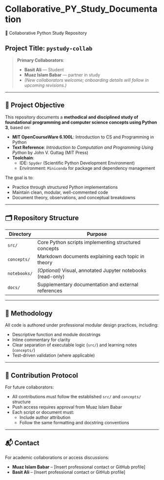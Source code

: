 # Collaborative_PY_Study_Documentation
 🧠 Collaborative Python Study Repository

## Project Title: `pystudy-collab`

> **Primary Collaborators**:  
> - **Basit Ali** — Student
> - **Muaz Islam Babar** — partner in study 
> - *(New collaborators welcome; onboarding details will follow in upcoming revisions.)*

---

## 🎯 Project Objective

This repository documents a **methodical and disciplined study of foundational programming and computer science concepts using Python 3**, based on:

- **MIT OpenCourseWare 6.100L**: Introduction to CS and Programming in Python
- **Text Reference**: *Introduction to Computation and Programming Using Python* by John V. Guttag (MIT Press)
- **Toolchain**:  
  - IDE: `Spyder` (Scientific Python Development Environment)  
  - Environment: `Miniconda` for package and dependency management

The goal is to:
- Practice through structured Python implementations
- Maintain clean, modular, well-commented code
- Document theory, observations, and conceptual breakdowns

---

## 🗂 Repository Structure

| Directory       | Purpose                                                                 |
|------------------|-------------------------------------------------------------------------|
| `src/`           | Core Python scripts implementing structured concepts                   |
| `concepts/`      | Markdown documents explaining each topic in theory                     |
| `notebooks/`     | *(Optional)* Visual, annotated Jupyter notebooks (read-only)           |
| `docs/`          | Supplementary documentation and external references                    |

---

## 🧪 Methodology

All code is authored under professional modular design practices, including:
- Descriptive function and module docstrings
- Inline commentary for clarity
- Clear separation of executable logic (`src/`) and learning notes (`concepts/`)
- Test-driven validation (where applicable)

---

## 📌 Contribution Protocol

For future collaborators:
- All contributions must follow the established `src/` and `concepts/` structure
- Push access requires approval from Muaz Islam Babar
- Each script or document must:
  - Include author attribution
  - Follow the same formatting and docstring conventions

---

## 📬 Contact

For academic collaborations or access discussions:
- **Muaz Islam Babar** – [Insert professional contact or GitHub profile]
- **Basit Ali** – [Insert professional contact or GitHub profile]
